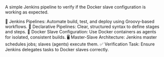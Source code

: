 A simple Jenkins pipeline to verify if the Docker slave configuration is working as expected.


🚀 Jenkins Pipelines: Automate build, test, and deploy using Groovy-based workflows.
📜 Declarative Pipelines: Clear, structured syntax to define stages and steps.
🐳 Docker Slave Configuration: Use Docker containers as agents for isolated, consistent builds.
🖥️ Master-Slave Architecture: Jenkins master schedules jobs; slaves (agents) execute them.
✅ Verification Task: Ensure Jenkins delegates tasks to Docker slaves correctly.